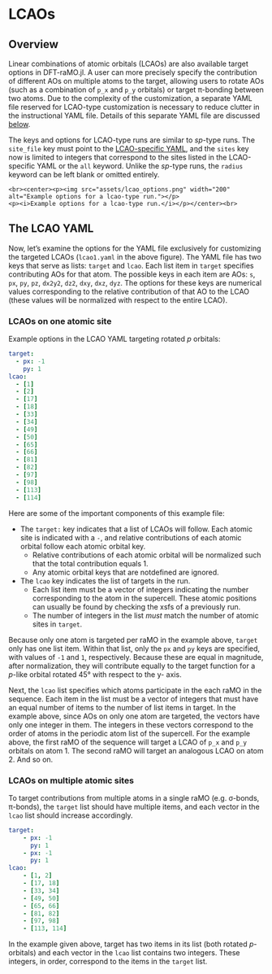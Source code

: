 # LCAOs

## Overview

Linear combinations of atomic orbitals (LCAOs) are also available target options in DFT-raMO.jl. A user can more precisely specify the contribution of different AOs on multiple atoms to the target, allowing users to rotate AOs (such as a combination of ``p_x`` and ``p_y`` orbitals) or target π-bonding between two atoms. Due to the complexity of the customization, a separate YAML file reserved for LCAO-type customization is necessary to reduce clutter in the instructional YAML file. Details of this separate YAML file are discussed [below](#The-LCAO-YAML).

The keys and options for LCAO-type runs are similar to *sp*-type runs. The `site_file` key must point to the [LCAO-specific YAML](#The-LCAO-YAML), and the `sites` key now is limited to integers that correspond to the sites listed in the LCAO-specific YAML or the `all` keyword. Unlike the *sp*-type runs, the `radius` keyword can be left blank or omitted entirely.

```@raw html
<br><center><p><img src="assets/lcao_options.png" width="200" alt="Example options for a lcao-type run."></p>
<p><i>Example options for a lcao-type run.</i></p></center><br>
```

## The LCAO YAML

Now, let’s examine the options for the YAML file exclusively for customizing the targeted LCAOs (`lcao1.yaml` in the above figure). The YAML file has two keys that serve as lists: `target` and `lcao`. Each list item in `target` specifies contributing AOs for that atom. The possible keys in each item are AOs: `s`, `px`, `py`, `pz`, `dx2y2`, `dz2`, `dxy`, `dxz`, `dyz`. The options for these keys are numerical values corresponding to the relative contribution of that AO to the LCAO (these values will be normalized with respect to the entire LCAO).

### LCAOs on one atomic site
Example options in the LCAO YAML targeting rotated *p* orbitals:

```yaml
target:
  - px: -1
    py: 1
lcao:
  - [1]
  - [2]
  - [17]
  - [18]
  - [33]
  - [34]
  - [49]
  - [50]
  - [65]
  - [66]
  - [81]
  - [82]
  - [97]
  - [98]
  - [113]
  - [114]
```

Here are some of the important components of this example file:
  - The `target:` key indicates that a list of LCAOs will follow. Each atomic site is indicated with
    a `-`, and relative contributions of each atomic orbital follow each atomic orbital key.
      + Relative contributions of each atomic orbital will be normalized such that the total
        contribution equals 1.
      + Any atomic orbital keys that are notdefined are ignored.
  - The `lcao` key indicates the list of targets in the run.
      + Each list item must be a vector of integers indicating the number corresponding to the atom
        in the supercell. These atomic positions can usually be found by checking the xsfs of a
        previously run.
      + The number of integers in the list *must* match the number of atomic sites in `target`.

Because only one atom is targeted per raMO in the example above, `target` only has one list item. Within that list, only the `px` and `py` keys are specified, with values of `-1` and `1`, respectively. Because these are equal in magnitude, after normalization, they will contribute equally to the target function for a *p*-like orbital rotated 45° with respect to the y- axis.

Next, the `lcao` list specifies which atoms participate in the each raMO in the sequence. Each item in the list must be a vector of integers that must have an equal number of items to the number of list items in target. In the example above, since AOs on only one atom are targeted, the vectors have only one integer in them. The integers in these vectors correspond to the order of atoms in the periodic atom list of the supercell. For the example above, the first raMO of the sequence will target a LCAO of ``p_x`` and ``p_y`` orbitals on atom 1. The second raMO will target an analogous LCAO on atom 2. And so on.

### LCAOs on multiple atomic sites

To target contributions from multiple atoms in a single raMO (e.g. σ-bonds, π-bonds), the `target` list should have multiple items, and each vector in the `lcao` list should increase accordingly.

```yaml
target:
    - px: -1
      py: 1
    - px: -1
      py: 1
lcao:
    - [1, 2]
    - [17, 18]
    - [33, 34]
    - [49, 50]
    - [65, 66]
    - [81, 82]
    - [97, 98]
    - [113, 114]
```

In the example given above, target has two items in its list (both rotated *p*-orbitals) and each vector in the `lcao` list contains two integers. These integers, in order, correspond to the items in the `target` list.